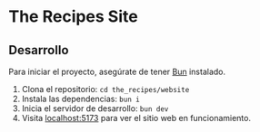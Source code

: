 # The Recipes Site

## Desarrollo

Para iniciar el proyecto, asegúrate de tener [Bun](https://bun.sh/) instalado.

1. Clona el repositorio: `cd the_recipes/website`
2. Instala las dependencias: `bun i`
3. Inicia el servidor de desarrollo: `bun dev`
4. Visita [localhost:5173](http://localhost:5173) para ver el sitio web en funcionamiento.
